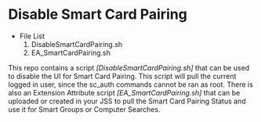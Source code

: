 # Disable Smart Card Pairing

- File List
  1. DisableSmartCardPairing.sh
  2. EA_SmartCardPairing.sh

This repo contains a script *[DisableSmartCardPairing.sh]* that can be used to disable the UI for Smart Card Pairing. This script will pull the current logged in user,
since the sc_auth commands cannot be ran as root. There is also an Extension Attribute script *[EA_SmartCardPairing.sh]* that can be uploaded or created in your JSS to pull the Smart Card Pairing Status and use it for
Smart Groups or Computer Searches.
